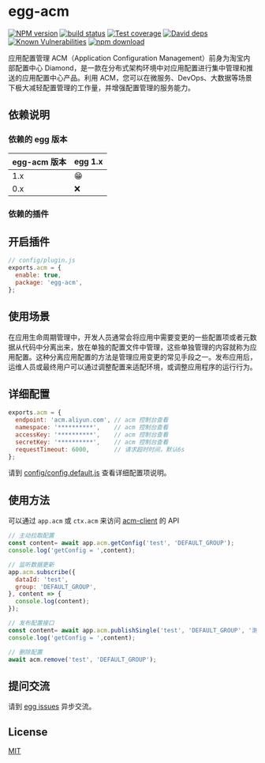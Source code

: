 # egg-acm

[![NPM version][npm-image]][npm-url]
[![build status][travis-image]][travis-url]
[![Test coverage][codecov-image]][codecov-url]
[![David deps][david-image]][david-url]
[![Known Vulnerabilities][snyk-image]][snyk-url]
[![npm download][download-image]][download-url]

[npm-image]: https://img.shields.io/npm/v/egg-acm.svg?style=flat-square
[npm-url]: https://npmjs.org/package/egg-acm
[travis-image]: https://img.shields.io/travis/eggjs/egg-acm.svg?style=flat-square
[travis-url]: https://travis-ci.org/eggjs/egg-acm
[codecov-image]: https://img.shields.io/codecov/c/github/eggjs/egg-acm.svg?style=flat-square
[codecov-url]: https://codecov.io/github/eggjs/egg-acm?branch=master
[david-image]: https://img.shields.io/david/eggjs/egg-acm.svg?style=flat-square
[david-url]: https://david-dm.org/eggjs/egg-acm
[snyk-image]: https://snyk.io/test/npm/egg-acm/badge.svg?style=flat-square
[snyk-url]: https://snyk.io/test/npm/egg-acm
[download-image]: https://img.shields.io/npm/dm/egg-acm.svg?style=flat-square
[download-url]: https://npmjs.org/package/egg-acm

应用配置管理 ACM（Application Configuration Management）前身为淘宝内部配置中心 Diamond，是一款在分布式架构环境中对应用配置进行集中管理和推送的应用配置中心产品。利用 ACM，您可以在微服务、DevOps、大数据等场景下极大减轻配置管理的工作量，并增强配置管理的服务能力。

## 依赖说明

### 依赖的 egg 版本

egg-acm 版本 | egg 1.x
--- | ---
1.x | 😁
0.x | ❌

### 依赖的插件
<!--

如果有依赖其它插件，请在这里特别说明。如

- security
- multipart

-->

## 开启插件

```js
// config/plugin.js
exports.acm = {
  enable: true,
  package: 'egg-acm',
};
```

## 使用场景

在应用生命周期管理中，开发人员通常会将应用中需要变更的一些配置项或者元数据从代码中分离出来，放在单独的配置文件中管理，这些单独管理的内容就称为应用配置。这种分离应用配置的方法是管理应用变更的常见手段之一。发布应用后，运维人员或最终用户可以通过调整配置来适配环境，或调整应用程序的运行行为。

## 详细配置

```js
exports.acm = {
  endpoint: 'acm.aliyun.com', // acm 控制台查看
  namespace: '**********',    // acm 控制台查看
  accessKey: '**********',    // acm 控制台查看
  secretKey: '**********',    // acm 控制台查看
  requestTimeout: 6000,       // 请求超时时间，默认6s
};
```

请到 [config/config.default.js](config/config.default.js) 查看详细配置项说明。

## 使用方法

可以通过 `app.acm` 或 `ctx.acm` 来访问 [acm-client](https://github.com/acm-group/acm-sdk-nodejs#api) 的 API
```js
// 主动拉取配置
const content= await app.acm.getConfig('test', 'DEFAULT_GROUP');
console.log('getConfig = ',content);

// 监听数据更新
app.acm.subscribe({
  dataId: 'test',
  group: 'DEFAULT_GROUP',
}, content => {
  console.log(content);
});

// 发布配置接口
const content= await app.acm.publishSingle('test', 'DEFAULT_GROUP', '测试');
console.log('getConfig = ',content);

// 删除配置
await acm.remove('test', 'DEFAULT_GROUP');
```

## 提问交流

请到 [egg issues](https://github.com/eggjs/egg/issues) 异步交流。

## License

[MIT](LICENSE)
